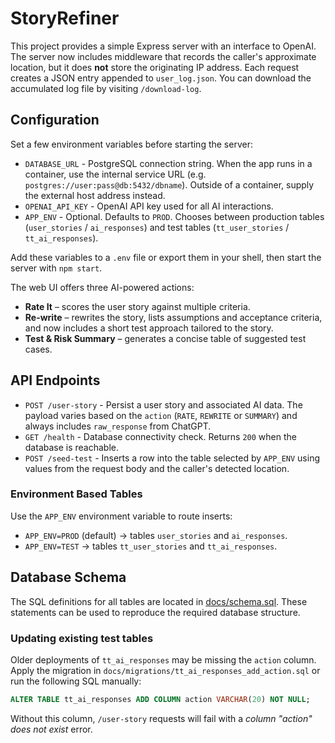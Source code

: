 # StoryRefiner

This project provides a simple Express server with an interface to OpenAI. The
server now includes middleware that records the caller's approximate location, but it does **not** store the originating IP address. Each request creates a JSON entry appended
to `user_log.json`. You can download the accumulated log file by visiting
`/download-log`.

## Configuration

Set a few environment variables before starting the server:

- `DATABASE_URL` - PostgreSQL connection string. When the app runs in a
  container, use the internal service URL (e.g. `postgres://user:pass@db:5432/dbname`).
  Outside of a container, supply the external host address instead.
- `OPENAI_API_KEY` - OpenAI API key used for all AI interactions.
- `APP_ENV` - Optional. Defaults to `PROD`. Chooses between production tables
  (`user_stories` / `ai_responses`) and test tables (`tt_user_stories` /
  `tt_ai_responses`).

Add these variables to a `.env` file or export them in your shell, then start
the server with `npm start`.

The web UI offers three AI-powered actions:

- **Rate It** &ndash; scores the user story against multiple criteria.
- **Re-write** &ndash; rewrites the story, lists assumptions and acceptance
  criteria, and now includes a short test approach tailored to the story.
- **Test & Risk Summary** &ndash; generates a concise table of suggested test cases.

## API Endpoints

- `POST /user-story` - Persist a user story and associated AI data. The payload
  varies based on the `action` (`RATE`, `REWRITE` or `SUMMARY`) and always includes
  `raw_response` from ChatGPT.
- `GET /health` - Database connectivity check. Returns `200` when the database
  is reachable.
- `POST /seed-test` - Inserts a row into the table selected by `APP_ENV` using
  values from the request body and the caller's detected location.

### Environment Based Tables

Use the `APP_ENV` environment variable to route inserts:

- `APP_ENV=PROD` (default) &rarr; tables `user_stories` and `ai_responses`.
- `APP_ENV=TEST` &rarr; tables `tt_user_stories` and `tt_ai_responses`.

## Database Schema

The SQL definitions for all tables are located in [docs/schema.sql](docs/schema.sql). These statements can be used to reproduce the required database structure.

### Updating existing test tables

Older deployments of `tt_ai_responses` may be missing the `action` column. Apply the migration in `docs/migrations/tt_ai_responses_add_action.sql` or run the following SQL manually:

```sql
ALTER TABLE tt_ai_responses ADD COLUMN action VARCHAR(20) NOT NULL;
```

Without this column, `/user-story` requests will fail with a *column "action" does not exist* error.
